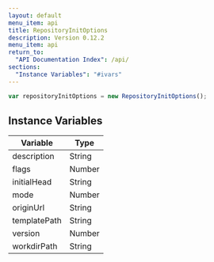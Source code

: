 ```yaml
---
layout: default
menu_item: api
title: RepositoryInitOptions
description: Version 0.12.2
menu_item: api
return_to:
  "API Documentation Index": /api/
sections:
  "Instance Variables": "#ivars"
---
```


```js
var repositoryInitOptions = new RepositoryInitOptions();
```

## <a name="ivars"></a>Instance Variables

| Variable | Type |
| --- | --- |
| <a name="description"></a>description | String |
| <a name="flags"></a>flags | Number |
| <a name="initialHead"></a>initialHead | String |
| <a name="mode"></a>mode | Number |
| <a name="originUrl"></a>originUrl | String |
| <a name="templatePath"></a>templatePath | String |
| <a name="version"></a>version | Number |
| <a name="workdirPath"></a>workdirPath | String |

